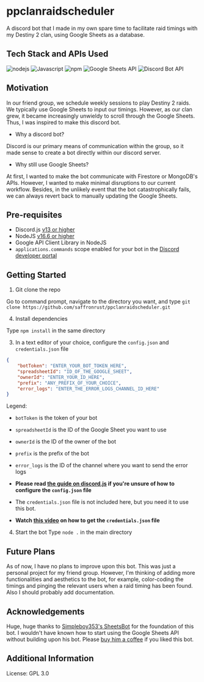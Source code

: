 # ppclanraidscheduler

A discord bot that I made in my own spare time to facilitate raid timings with my Destiny 2 clan, using Google Sheets as a database.

## Tech Stack and APIs Used
<div>
<img src = "http://img.shields.io/badge/nodejs-339933?style=flat-square&logo=nodedotjs&logoColor=black" alt = "nodejs">
<img src="http://img.shields.io/badge/Javascript-fcd400?style=flat-square&logo=javascript&logoColor=black" alt="Javascript">
<img src = "http://img.shields.io/badge/npm-CB3837?style=flat-square&logo=npm&logoColor=black" alt = "npm">
<img src = "http://img.shields.io/badge/Google Sheets API-34A853?style=flat-square&logo=googlesheets&logoColor=black" alt = "Google Sheets API">
<img src = "http://img.shields.io/badge/Discord Bot API-5865F2?style=flat-square&logo=discord&logoColor=black" alt = "Discord Bot API">
</div>

## Motivation
In our friend group, we schedule weekly sessions to play Destiny 2 raids. We typically use Google Sheets to input our timings. However, as our clan grew, it became increasingly unwieldy to scroll through the Google Sheets. Thus, I was inspired to make this discord bot.

- Why a discord bot?

Discord is our primary means of communication within the group, so it made sense to create a bot directly within our discord server.

- Why still use Google Sheets?

At first, I wanted to make the bot communicate with Firestore or MongoDB's APIs. However, I wanted to make minimal disruptions to our current workflow. Besides, in the unlikely event that the bot catastrophically fails, we can always revert back to manually updating the Google Sheets.

## Pre-requisites
- Discord.js [v13 or higher](https://discordjs.guide/preparations/#installing-discord-js)
- NodeJS [v16.6 or higher](https://nodejs.org/en/download/prebuilt-installer)
- Google API Client Library in NodeJS
- `applications.commands` scope enabled for your bot in the [Discord developer portal](https://discord.com/developers)

## Getting Started
1. Git clone the repo
 
Go to command prompt, navigate to the directory you want, and type `git clone https://github.com/saffronrust/ppclanraidscheduler.git`

4. Install dependencies

Type `npm install` in the same directory

3. In a text editor of your choice, configure the `config.json` and `credentials.json` file
```json
{
	"botToken": "ENTER_YOUR_BOT_TOKEN_HERE",
	"spreadsheetId": "ID_OF_THE_GOOGLE_SHEET",
	"ownerId": "ENTER_YOUR_ID_HERE",
	"prefix": "ANY_PREFIX_OF_YOUR_CHOICE",
	"error_logs": "ENTER_THE_ERROR_LOGS_CHANNEL_ID_HERE"
}
```
Legend:
- `botToken` is the token of your bot
- `spreadsheetId` is the ID of the Google Sheet you want to use
- `ownerId` is the ID of the owner of the bot
- `prefix` is the prefix of the bot
- `error_logs` is the ID of the channel where you want to send the error logs
- **Please read [the guide on discord.js](https://discordjs.guide/#before-you-begin) if you're unsure of how to configure the `config.json` file**

- The `credentials.json` file is not included here, but you need it to use this bot.
- **Watch [this video](http://www.youtube.com/watch?v=PFJNJQCU_lo) on how to get the `credentials.json` file**

4. Start the bot
Type `node .` in the main directory

## Future Plans
As of now, I have no plans to improve upon this bot. This was just a personal project for my friend group. However, I'm thinking of adding more functionalities and aesthetics to the bot, for example, color-coding the timings and pinging the relevant users when a raid timing has been found. Also I should probably add documentation.

## Acknowledgements
Huge, huge thanks to [Simpleboy353's SheetsBot](https://github.com/Simpleboy353/SheetsBot) for the foundation of this bot. I wouldn't have known how to start using the Google Sheets API without building upon his bot. Please [buy him a coffee](https://buymeacoffee.com/simpleboy353) if you liked this bot.

## Additional Information
License: GPL 3.0
